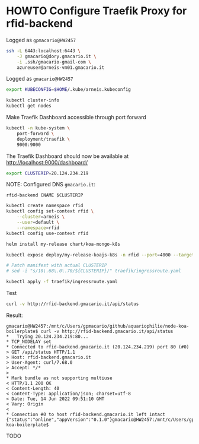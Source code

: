 # HOWTO Configure Traefik Proxy for rfid-backend

Logged as `gpmacario@HW2457`

```bash
ssh -L 6443:localhost:6443 \
    -J gmacario@dory.gmacario.it \
    -i .ssh/gmacario-gmail-com \
    azureuser@arneis-vm01.gmacario.it
```

Logged as `gmacario@HW2457`

```bash
export KUBECONFIG=$HOME/.kube/arneis.kubeconfig

kubectl cluster-info
kubectl get nodes
```

Make Traefik Dashboard accessible through port forward

```bash
kubectl -n kube-system \
    port-forward \
    deployment/traefik \
    9000:9000
```

The Traefik Dashboard should now be available at
<http://localhost:9000/dashboard/>

```bash
export CLUSTERIP=20.124.234.219
```

NOTE: Configured DNS `gmacario.it`:

```text
rfid-backend CNAME $CLUSTERIP
```

```bash
kubectl create namespace rfid
kubectl config set-context rfid \
    --cluster=arneis \
    --user=default \
    --namespace=rfid
kubectl config use-context rfid

helm install my-release chart/koa-mongo-k8s

kubectl expose deploy/my-release-koajs-k8s -n rfid --port=4000 --target-port=4000 --name=rfid-backend

# Patch manifest with actual CLUSTERIP
# sed -i "s/10\.68\.0\.70/${CLUSTERIP}/" traefik/ingressroute.yaml

kubectl apply -f traefik/ingressroute.yaml
```

Test

```bash
curl -v http://rfid-backend.gmacario.it/api/status
```

Result:

```text
gmacario@HW2457:/mnt/c/Users/gpmacario/github/aquariophilie/node-koa-boilerplate$ curl -v http://rfid-backend.gmacario.it/api/status
*   Trying 20.124.234.219:80...
* TCP_NODELAY set
* Connected to rfid-backend.gmacario.it (20.124.234.219) port 80 (#0)
> GET /api/status HTTP/1.1
> Host: rfid-backend.gmacario.it
> User-Agent: curl/7.68.0
> Accept: */*
>
* Mark bundle as not supporting multiuse
< HTTP/1.1 200 OK
< Content-Length: 40
< Content-Type: application/json; charset=utf-8
< Date: Tue, 14 Jun 2022 09:51:10 GMT
< Vary: Origin
<
* Connection #0 to host rfid-backend.gmacario.it left intact
{"status":"online","appVersion":"0.1.0"}gmacario@HW2457:/mnt/c/Users/gpmacario/github/aquariophilie/node-koa-boilerplate$
```

TODO

<!-- EOF -->